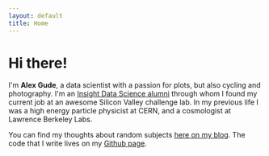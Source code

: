 ```yaml
---
layout: default
title: Home
---
```


# Hi there!

I'm **Alex Gude**, a data scientist with a passion for plots, but also cycling
and photography. I'm an [Insight Data Science
alumni](http://insightdatascience.com) through whom I found my current job at
an awesome Silicon Valley challenge lab. In my previous
life I was a high energy particle physicist at CERN, and a cosmologist at
Lawrence Berkeley Labs.

You can find my thoughts about random subjects [here on my blog](/blog). The
code that I write lives on my [Github page](https://github.com/agude).
